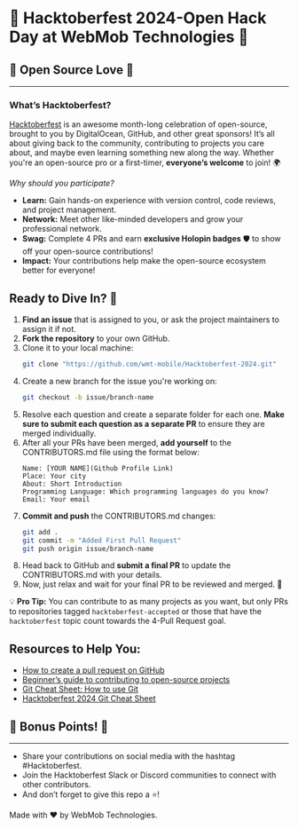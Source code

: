 # 🎉 Hacktoberfest 2024-Open Hack Day at WebMob Technologies 🎉

## 🌟 Open Source Love 🌟
---

### What’s Hacktoberfest?  
[Hacktoberfest](https://hacktoberfest.com) is an awesome month-long celebration of open-source, brought to you by DigitalOcean, GitHub, and other great sponsors! It’s all about giving back to the community, contributing to projects you care about, and maybe even learning something new along the way. Whether you're an open-source pro or a first-timer, **everyone’s welcome** to join! 🌍

*Why should you participate?*  
- **Learn:** Gain hands-on experience with version control, code reviews, and project management.
- **Network:** Meet other like-minded developers and grow your professional network.
- **Swag:** Complete 4 PRs and earn **exclusive Holopin badges** 🛡️ to show off your open-source contributions!
- **Impact:** Your contributions help make the open-source ecosystem better for everyone!

## Ready to Dive In? 🚀

1. **Find an issue** that is assigned to you, or ask the project maintainers to assign it if not.
2. **Fork the repository** to your own GitHub.
3. Clone it to your local machine:
   ```bash
   git clone "https://github.com/wmt-mobile/Hacktoberfest-2024.git"
   ```
4. Create a new branch for the issue you're working on:
   ```bash
   git checkout -b issue/branch-name
   ```
5. Resolve each question and create a separate folder for each one. **Make sure to submit each question as a separate PR** to ensure they are merged individually.
6. After all your PRs have been merged, **add yourself** to the CONTRIBUTORS.md file using the format below:
   ```
   Name: [YOUR NAME](Github Profile Link)  
   Place: Your city  
   About: Short Introduction  
   Programming Language: Which programming languages do you know?  
   Email: Your email  
   ```
7. **Commit and push** the CONTRIBUTORS.md changes:
   ```bash
   git add .  
   git commit -m "Added First Pull Request"  
   git push origin issue/branch-name  
   ```
8. Head back to GitHub and **submit a final PR** to update the CONTRIBUTORS.md with your details.
9. Now, just relax and wait for your final PR to be reviewed and merged. 🎉

💡 **Pro Tip:** You can contribute to as many projects as you want, but only PRs to repositories tagged `hacktoberfest-accepted` or those that have the `hacktoberfest` topic count towards the 4-Pull Request goal.

## Resources to Help You:

- [How to create a pull request on GitHub](https://www.digitalocean.com/community/tutorials/how-to-create-a-pull-request-on-github)
- [Beginner’s guide to contributing to open-source projects](https://www.freecodecamp.org/news/how-to-contribute-to-open-source-projects-beginners-guide/)
- [Git Cheat Sheet: How to use Git](https://www.digitalocean.com/community/cheatsheets/how-to-use-git-a-reference-guide)
- [Hacktoberfest 2024 Git Cheat Sheet](https://github.com/user-attachments/assets/ee63dd97-713a-4719-9753-38941049b33b)

## 🎁 Bonus Points! 🎁
---

- Share your contributions on social media with the hashtag #Hacktoberfest.
- Join the Hacktoberfest Slack or Discord communities to connect with other contributors.
- And don’t forget to give this repo a ⭐!

Made with ❤️ by WebMob Technologies.
